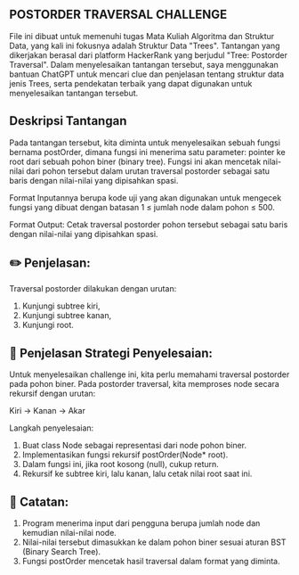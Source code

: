 ## POSTORDER TRAVERSAL CHALLENGE
File ini dibuat untuk memenuhi tugas Mata Kuliah Algoritma dan Struktur Data, yang kali ini fokusnya adalah Struktur Data "Trees". Tantangan yang dikerjakan berasal dari platform HackerRank yang berjudul "Tree: Postorder Traversal". Dalam menyelesaikan tantangan tersebut, saya menggunakan bantuan ChatGPT untuk mencari clue dan penjelasan tentang struktur data jenis Trees, serta pendekatan terbaik yang dapat digunakan untuk menyelesaikan tantangan tersebut.

## Deskripsi Tantangan
Pada tantangan tersebut, kita diminta untuk menyelesaikan sebuah fungsi bernama postOrder, dimana fungsi ini menerima satu parameter: pointer ke root dari sebuah pohon biner (binary tree). Fungsi ini akan mencetak nilai-nilai dari pohon tersebut dalam urutan traversal postorder sebagai satu baris dengan nilai-nilai yang dipisahkan spasi.

Format Inputannya berupa kode uji yang akan digunakan untuk mengecek fungsi yang dibuat dengan batasan 1 ≤ jumlah node dalam pohon ≤ 500. 

Format Output: Cetak traversal postorder pohon tersebut sebagai satu baris dengan nilai-nilai yang dipisahkan spasi.

## ✏️ Penjelasan:
Traversal postorder dilakukan dengan urutan:
1. Kunjungi subtree kiri,
2. Kunjungi subtree kanan,
3. Kunjungi root.

## 🧠 Penjelasan Strategi Penyelesaian:
Untuk menyelesaikan challenge ini, kita perlu memahami traversal postorder pada pohon biner. Pada postorder traversal, kita memproses node secara rekursif dengan urutan:

Kiri → Kanan → Akar

Langkah penyelesaian:
1. Buat class Node sebagai representasi dari node pohon biner.
2. Implementasikan fungsi rekursif postOrder(Node* root).
3. Dalam fungsi ini, jika root kosong (null), cukup return.
4. Rekursif ke subtree kiri, lalu kanan, lalu cetak nilai root saat ini.

## 📌 Catatan:

1. Program menerima input dari pengguna berupa jumlah node dan kemudian nilai-nilai node.
2. Nilai-nilai tersebut dimasukkan ke dalam pohon biner sesuai aturan BST (Binary Search Tree).
3. Fungsi postOrder mencetak hasil traversal dalam format yang diminta.

